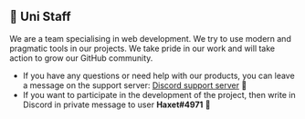 ## 🚀 Uni Staff

We are a team specialising in web development. We try to use modern and pragmatic tools in our projects. We take pride in our work and will take action to grow our GitHub community.

- If you have any questions or need help with our products, you can leave a message on the support server: [Discord support server](https://discord.gg/F8Yn2A3CUZ) 💬
- If you want to participate in the development of the project, then write in Discord in private message to user **Haxet#4971** 📩
